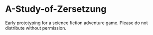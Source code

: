 # A-Study-of-Zersetzung
Early prototyping for a science fiction adventure game.  Please do not distribute without permission.

